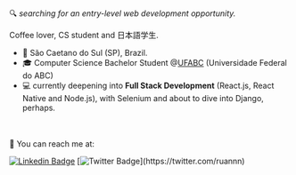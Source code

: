 :mag: *searching for an entry-level web development opportunity.*



Coffee lover, CS student and 日本語学生.
  
* :round_pushpin: São Caetano do Sul (SP), Brazil. 
* :mortar_board: Computer Science Bachelor Student @<a href="http://www.ufabc.edu.br">UFABC</a> (Universidade Federal do ABC)
* :computer: currently deepening into <b>Full Stack Development</b> (React.js, React Native and Node.js), with Selenium and about to dive into Django, perhaps.


<br></br>
:email: You can reach me at:

[![Linkedin Badge](https://img.shields.io/badge/-LinkedIn-blue?style=flat-square&logo=Linkedin&logoColor=white&link=https://www.linkedin.com/in/felipefialho)](https://www.linkedin.com/in/ruanrf)
[![Twitter Badge](https://img.shields.io/badge/-Twitter-1ca0f1?style=flat-square&labelColor=1ca0f1&logo=twitter&logoColor=white&link=https://twitter.com/felipefialho_)](https://twitter.com/ruannn)
 
